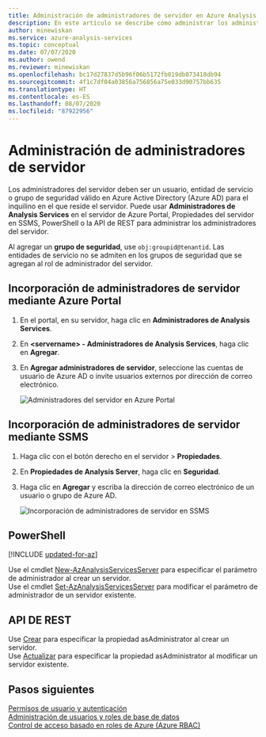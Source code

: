 ```yaml
---
title: Administración de administradores de servidor en Azure Analysis Services | Microsoft Docs
description: En este artículo se describe cómo administrar los administradores de servidor para un servidor de Azure Analysis Services mediante Azure Portal, PowerShell o las API REST.
author: minewiskan
ms.service: azure-analysis-services
ms.topic: conceptual
ms.date: 07/07/2020
ms.author: owend
ms.reviewer: minewiskan
ms.openlocfilehash: bc17d27837d5b96f06b5172fb019db873418db94
ms.sourcegitcommit: 4f1c7df04a03856a756856a75e033d90757bb635
ms.translationtype: HT
ms.contentlocale: es-ES
ms.lasthandoff: 08/07/2020
ms.locfileid: "87922956"
---
```

# <a name="manage-server-administrators"></a>Administración de administradores de servidor

Los administradores del servidor deben ser un usuario, entidad de servicio o grupo de seguridad válido en Azure Active Directory (Azure AD) para el inquilino en el que reside el servidor. Puede usar **Administradores de Analysis Services** en el servidor de Azure Portal, Propiedades del servidor en SSMS, PowerShell o la API de REST para administrar los administradores del servidor. 

Al agregar un **grupo de seguridad**, use `obj:groupid@tenantid`. Las entidades de servicio no se admiten en los grupos de seguridad que se agregan al rol de administrador del servidor.

## <a name="to-add-server-administrators-by-using-azure-portal"></a>Incorporación de administradores de servidor mediante Azure Portal

1. En el portal, en su servidor, haga clic en **Administradores de Analysis Services**.
2. En **\<servername> - Administradores de Analysis Services**, haga clic en **Agregar**.
3. En **Agregar administradores de servidor**, seleccione las cuentas de usuario de Azure AD o invite usuarios externos por dirección de correo electrónico.

    ![Administradores del servidor en Azure Portal](./media/analysis-services-server-admins/aas-manage-users-admins.png)

## <a name="to-add-server-administrators-by-using-ssms"></a>Incorporación de administradores de servidor mediante SSMS

1. Haga clic con el botón derecho en el servidor > **Propiedades**.
2. En **Propiedades de Analysis Server**, haga clic en **Seguridad**.
3. Haga clic en **Agregar** y escriba la dirección de correo electrónico de un usuario o grupo de Azure AD.
   
    ![Incorporación de administradores de servidor en SSMS](./media/analysis-services-server-admins/aas-manage-users-ssms.png)

## <a name="powershell"></a>PowerShell

[!INCLUDE [updated-for-az](../../includes/updated-for-az.md)]

Use el cmdlet [New-AzAnalysisServicesServer](https://docs.microsoft.com/powershell/module/az.analysisservices/new-azanalysisservicesserver) para especificar el parámetro de administrador al crear un servidor. <br>
Use el cmdlet [Set-AzAnalysisServicesServer](https://docs.microsoft.com/powershell/module/az.analysisservices/set-azanalysisservicesserver) para modificar el parámetro de administrador de un servidor existente.

## <a name="rest-api"></a>API DE REST

Use [Crear](https://docs.microsoft.com/rest/api/analysisservices/servers/create) para especificar la propiedad asAdministrator al crear un servidor. <br>
Use [Actualizar](https://docs.microsoft.com/rest/api/analysisservices/servers/update) para especificar la propiedad asAdministrator al modificar un servidor existente. <br>



## <a name="next-steps"></a>Pasos siguientes 

[Permisos de usuario y autenticación](analysis-services-manage-users.md)  
[Administración de usuarios y roles de base de datos](analysis-services-database-users.md)  
[Control de acceso basado en roles de Azure (Azure RBAC)](../role-based-access-control/overview.md)  
